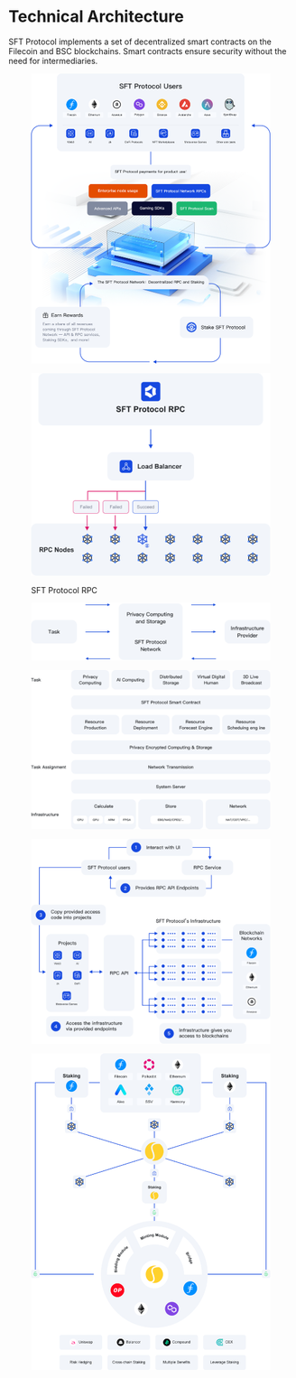 # Technical Architecture

SFT Protocol implements a set of decentralized smart contracts on the Filecoin and BSC blockchains. Smart contracts ensure security without the need for intermediaries.

<figure><img src="../.gitbook/assets/1 (5).png" alt=""><figcaption></figcaption></figure>

<figure><img src="../.gitbook/assets/2 (5).png" alt=""><figcaption><p>SFT Protocol RPC</p></figcaption></figure>

<figure><img src="../.gitbook/assets/Task.png" alt=""><figcaption></figcaption></figure>

<figure><img src="../.gitbook/assets/Task Assignment.png" alt=""><figcaption></figcaption></figure>

<figure><img src="../.gitbook/assets/3 (5).png" alt=""><figcaption></figcaption></figure>

<figure><img src="../.gitbook/assets/4 (3).png" alt=""><figcaption></figcaption></figure>

